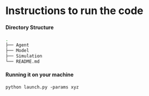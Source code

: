 # Instructions to run the code

#### Directory Structure

```bash
.
├── Agent
├── Model
├── Simulation
└── README.md
```

#### Running it on your machine

```shell
python launch.py -params xyz
```


